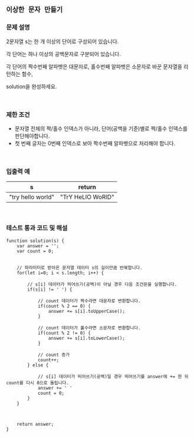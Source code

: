 ## `이상한 문자 만들기`

### 문제 설명

2문자열 s는 한 개 이상의 단어로 구성되어 있습니다. 

각 단어는 하나 이상의 공백문자로 구분되어 있습니다. 

각 단어의 짝수번째 알파벳은 대문자로, 홀수번째 알파벳은 소문자로 바꾼 문자열을 리턴하는 함수, 

solution을 완성하세요.

<br />

### 제한 조건

- 문자열 전체의 짝/홀수 인덱스가 아니라, 단어(공백을 기준)별로 짝/홀수 인덱스를 판단해야합니다.
- 첫 번째 글자는 0번째 인덱스로 보아 짝수번째 알파벳으로 처리해야 합니다.

<br />

### 입출력 예

|s|return|
|---|---|
|"try hello world"|"TrY HeLlO WoRlD"|

<br />

### 테스트 통과 코드 및 해설

```
function solution(s) {
    var answer = '';
    var count = 0;
    
    
    // 파라미터로 받아온 문자열 데이터 s의 길이만큼 반복합니다.
    for(let i=0; i < s.length; i++) {
    
        // s[i] 데이터가 띄어쓰기(공백)이 아닐 경우 다음 조건문을 실행합니다. 
        if(s[i] != ' ') {
        
            // count 데이터가 짝수라면 대문자로 변환합니다.
            if(count % 2 == 0) {
                answer += s[i].toUpperCase();
            }
            
            // count 데이터가 홀수라면 소문자로 변환합니다.
            if(count % 2 != 0) {
                answer += s[i].toLowerCase();
            }
            
            // count 증가
            count++;
        } else {
        
            // s[i] 데이터가 띄어쓰기(공백)일 경우 띄어쓰기를 answer에 += 한 뒤 count를 다시 0으로 돌립니다.
            answer += ' '
            count = 0;
        }
    }

    
    
    return answer;
}
```

<br />
